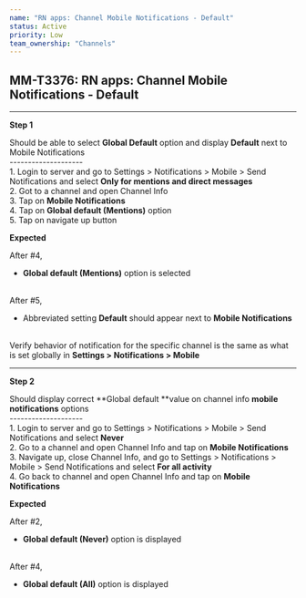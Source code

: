 ```yaml
---
name: "RN apps: Channel Mobile Notifications - Default"
status: Active
priority: Low
team_ownership: "Channels"
---
```


## MM-T3376: RN apps: Channel Mobile Notifications - Default

---

**Step 1**

Should be able to select **Global Default** option and display **Default** next to Mobile Notifications\
\--------------------\
1\. Login to server and go to Settings > Notifications > Mobile > Send Notifications and select **Only for mentions and direct messages**\
2\. Got to a channel and open Channel Info\
3\. Tap on **Mobile Notifications**\
4\. Tap on **Global default (Mentions)** option\
5\. Tap on navigate up button

**Expected**

After #4,

- **Global default (Mentions)** option is selected

\
After #5,

- Abbreviated setting **Default** should appear next to **Mobile Notifications**

\
Verify behavior of notification for the specific channel is the same as what is set globally in **Settings > Notifications > Mobile**

---

**Step 2**

Should display correct **Global default **value on channel info **mobile notifications** options\
\--------------------\
1\. Login to server and go to Settings > Notifications > Mobile > Send Notifications and select **Never**\
2\. Go to a channel and open Channel Info and tap on **Mobile Notifications**\
3\. Navigate up, close Channel Info, and go to Settings > Notifications > Mobile > Send Notifications and select **For all activity**\
4\. Go back to channel and open Channel Info and tap on **Mobile Notifications**

**Expected**

After #2,

- **Global default (Never)** option is displayed

\
After #4,

- **Global default (All)** option is displayed
